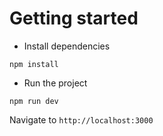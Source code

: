 
# Getting started

- Install dependencies
```
npm install
```
- Run the project
```
npm run dev
```
  Navigate to `http://localhost:3000`
```
